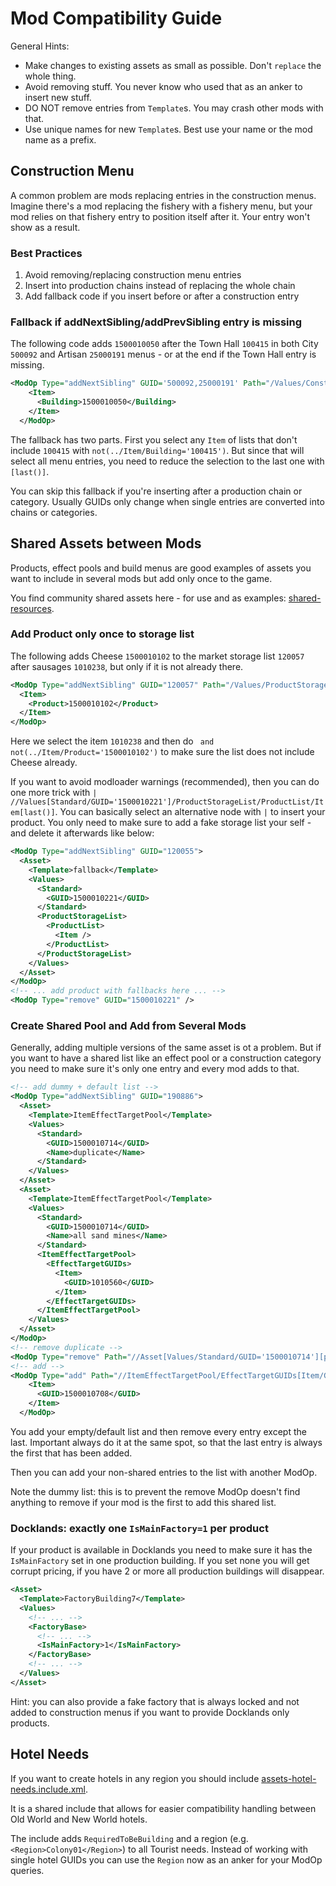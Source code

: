 # Mod Compatibility Guide

General Hints:

- Make changes to existing assets as small as possible.
  Don't `replace` the whole thing.
- Avoid removing stuff. You never know who used that as an anker to insert new stuff.
- DO NOT remove entries from `Template`s. You may crash other mods with that.
- Use unique names for new `Template`s. Best use your name or the mod name as a prefix.

## Construction Menu

A common problem are mods replacing entries in the construction menus.
Imagine there's a mod replacing the fishery with a fishery menu, but your mod relies on that fishery entry to position itself after it.
Your entry won't show as a result.

### Best Practices

1. Avoid removing/replacing construction menu entries
2. Insert into production chains instead of replacing the whole chain
3. Add fallback code if you insert before or after a construction entry

### Fallback if addNextSibling/addPrevSibling entry is missing

The following code adds `1500010050` after the Town Hall `100415` in both City `500092` and Artisan `25000191` menus - or at the end if the Town Hall entry is missing.

```xml
<ModOp Type="addNextSibling" GUID='500092,25000191' Path="/Values/ConstructionCategory/BuildingList/Item[Building='100415' or (not(../Item/Building='100415'))][last()]">
    <Item>
      <Building>1500010050</Building>
    </Item>
  </ModOp>
```

The fallback has two parts.
First you select any `Item` of lists that don't include `100415` with `not(../Item/Building='100415')`.
But since that will select all menu entries, you need to reduce the selection to the last one with `[last()]`.

You can skip this fallback if you're inserting after a production chain or category. Usually GUIDs only change when single entries are converted into chains or categories.

## Shared Assets between Mods

Products, effect pools and build menus are good examples of assets you want to include in several mods but add only once to the game.

You find community shared assets here - for use and as examples: [shared-resources](https://github.com/anno-mods/shared-resources).

### Add Product only once to storage list

The following adds Cheese `1500010102` to the market storage list `120057` after sausages `1010238`, but only if it is not already there.

```xml
<ModOp Type="addNextSibling" GUID="120057" Path="/Values/ProductStorageList/ProductList/Item[Product='1010238' and not(../Item/Product='1500010102')] | //Values[Standard/GUID='1500010221']/ProductStorageList/ProductList/Item[last()]">
  <Item>
    <Product>1500010102</Product>
  </Item>
</ModOp>
```

Here we select the item `1010238` and then do ` and not(../Item/Product='1500010102')` to make sure the list does not include Cheese already.

If you want to avoid modloader warnings (recommended), then you can do one more trick with `| //Values[Standard/GUID='1500010221']/ProductStorageList/ProductList/Item[last()]`. You can basically select an alternative node with `|` to insert your product. You only need to make sure to add a fake storage list your self - and delete it afterwards like below:

```xml
<ModOp Type="addNextSibling" GUID="120055">
  <Asset>
    <Template>fallback</Template>
    <Values>
      <Standard>
        <GUID>1500010221</GUID>
      </Standard>
      <ProductStorageList>
        <ProductList>
          <Item />
        </ProductList>
      </ProductStorageList>
    </Values>
  </Asset>
</ModOp>
<!-- ... add product with fallbacks here ... -->
<ModOp Type="remove" GUID="1500010221" />
```

### Create Shared Pool and Add from Several Mods

Generally, adding multiple versions of the same asset is ot a problem.
But if you want to have a shared list like an effect pool or a construction category you need to make sure it's only one entry and every mod adds to that.

```xml
<!-- add dummy + default list -->
<ModOp Type="addNextSibling" GUID="190886">
  <Asset>
    <Template>ItemEffectTargetPool</Template>
    <Values>
      <Standard>
        <GUID>1500010714</GUID>
        <Name>duplicate</Name>
      </Standard>
    </Values>
  </Asset>
  <Asset>
    <Template>ItemEffectTargetPool</Template>
    <Values>
      <Standard>
        <GUID>1500010714</GUID>
        <Name>all sand mines</Name>
      </Standard>
      <ItemEffectTargetPool>
        <EffectTargetGUIDs>
          <Item>
            <GUID>1010560</GUID>
          </Item>
        </EffectTargetGUIDs>
      </ItemEffectTargetPool>
    </Values>
  </Asset>
</ModOp>
<!-- remove duplicate -->
<ModOp Type="remove" Path="//Asset[Values/Standard/GUID='1500010714'][position() &amp; last()]"/>
<!-- add -->
<ModOp Type="add" Path="//ItemEffectTargetPool/EffectTargetGUIDs[Item/GUID='1010560']">
    <Item>
      <GUID>1500010708</GUID>
    </Item>
  </ModOp>
```

You add your empty/default list and then remove every entry except the last. Important always do it at the same spot, so that the last entry is always the first that has been added.

Then you can add your non-shared entries to the list with another ModOp.

Note the dummy list: this is to prevent the remove ModOp doesn't find anything to remove if your mod is the first to add this shared list.

### Docklands: exactly one `IsMainFactory=1` per product

If your product is available in Docklands you need to make sure it has the `IsMainFactory` set in one production building.
If you set none you will get corrupt pricing, if you have 2 or more all production buildings will disappear.

```xml
<Asset>
  <Template>FactoryBuilding7</Template>
  <Values>
    <!-- ... -->
    <FactoryBase>
      <!-- ... -->
      <IsMainFactory>1</IsMainFactory>
    </FactoryBase>
    <!-- ... -->
  </Values>
</Asset>
```

Hint: you can also provide a fake factory that is always locked and not added to construction menus if you want to provide Docklands only products.

## Hotel Needs

If you want to create hotels in any region you should include [assets-hotel-needs.include.xml](https://github.com/anno-mods/shared-resources/tree/main/compat).

It is a shared include that allows for easier compatibility handling between Old World and New World hotels.

The include adds `RequiredToBeBuilding` and a region (e.g. `<Region>Colony01</Region>`) to all Tourist needs.
Instead of working with single hotel GUIDs you can use the `Region` now as an anker for your ModOp queries.
